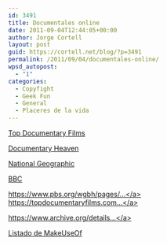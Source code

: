 ```yaml
---
id: 3491
title: Documentales online
date: 2011-09-04T12:44:05+00:00
author: Jorge Cortell
layout: post
guid: https://cortell.net/blog/?p=3491
permalink: /2011/09/04/documentales-online/
wpsd_autopost:
  - "1"
categories:
  - Copyfight
  - Geek Fun
  - General
  - Placeres de la vida
---
```

<a href="https://topdocumentaryfilms.com/" rel="nofollow">Top Documentary Films</a>

<a href="https://documentaryheaven.com/" rel="nofollow">Documentary Heaven</a>

<a href="https://channel.nationalgeographic.com/channel" rel="nofollow">National Geographic</a>

<a href="https://www.bbc.co.uk/podcasts/series/docarchive" rel="nofollow">BBC</a>

<a href="https://www.pbs.org/wgbh/pages/frontline/view/" rel="nofollow">https://www.pbs.org/wgbh/pages/...</a> <a href="https://topdocumentaryfilms.com/" rel="nofollow">https://topdocumentaryfilms.com...</a>

<a href="https://www.archive.org/details/movies" rel="nofollow">https://www.archive.org/details...</a>

<a href="https://www.makeuseof.com/tech-fun/search/?cx=009717636731598800244%3Aqhe4rh7wuxs&cof=FORID%3A11&q=documentary&sa=%C2%A0#1096" rel="nofollow">Listado de MakeUseOf</a>